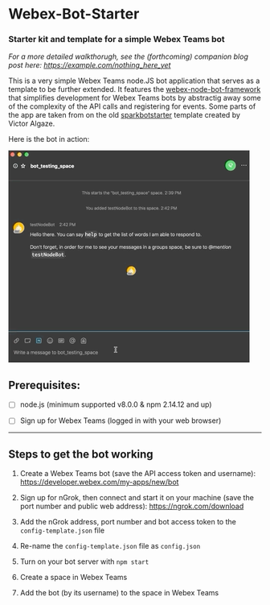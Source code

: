 # Webex-Bot-Starter

### Starter kit and template for a simple Webex Teams bot

*For a more detailed walkthorugh, see the (forthcoming) companion blog post here: https://example.com/nothing_here_yet*

This is a very simple Webex Teams node.JS bot application that serves as a template to be further extended. It features the [webex-node-bot-framework](https://github.com/jpjpjp/webex-node-bot-framework) that simplifies development for Webex Teams bots by abstractig away some of the complexity of the API calls and registering for events.  Some parts of the app are taken from on the old [sparkbotstarter](https://github.com/valgaze/sparkbotstarter) template created by Victor Algaze. 

Here is the bot in action:

![What we're making](./images/webexbotstarter.gif)


## Prerequisites:

- [ ] node.js (minimum supported v8.0.0 & npm 2.14.12 and up)

- [ ] Sign up for Webex Teams (logged in with your web browser)


----

## Steps to get the bot working

1. Create a Webex Teams bot (save the API access token and username): https://developer.webex.com/my-apps/new/bot

2. Sign up for nGrok, then connect and start it on your machine (save the port number and public web address): https://ngrok.com/download
 
3. Add the nGrok address, port number and bot access token to the `config-template.json` file

4. Re-name the  `config-template.json`  file as  `config.json`

5. Turn on your bot server with ```npm start```

6. Create a space in Webex Teams

7. Add the bot (by its username) to the space in Webex Teams